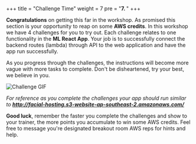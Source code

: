 
+++
title = "Challenge Time"
weight = 7
pre = "<b>7. </b>"
+++

**Congratulations** on getting this far in the workshop. As promised this section is your opportunity to reap on some **AWS credits**. In this workshop we have 4 challenges for you to try out. Each challenge relates to one functionality in the **ML React App**. Your job is to successfully connect the backend routes (lambda) through API to the web application and have the app run successfully.

As you progress through the challenges, the instructions will become more vague with more tasks to complete. Don't be disheartened, try your best, we believe in you.

![Challenge GIF](/img/challenge.gif)

*For reference as you complete the challenges your app should run similar to **http://facial-hosting.s3-website-ap-southeast-2.amazonaws.com/***

**Good luck**, remember the faster you complete the challenges and show to your trainer, the more points you accumulate to win some AWS credits. Feel free to message you're designated breakout room AWS reps for hints and help.
